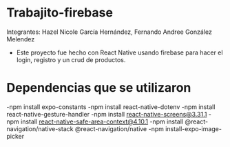 ﻿# Trabajito-firebase
Integrantes: Hazel Nicole García Hernández, Fernando Andree González Melendez
- Este proyecto fue hecho con React Native usando firebase para hacer el login, registro y un crud de productos.
# Dependencias que se utilizaron
-npm install expo-constants
-npm install react-native-dotenv
-npm install react-native-gesture-handler
-npm install react-native-screens@3.31.1
-npm install react-native-safe-area-context@4.10.1
-npm install @react-navigation/native-stack @react-navigation/native
-npm install-expo-image-picker
  
